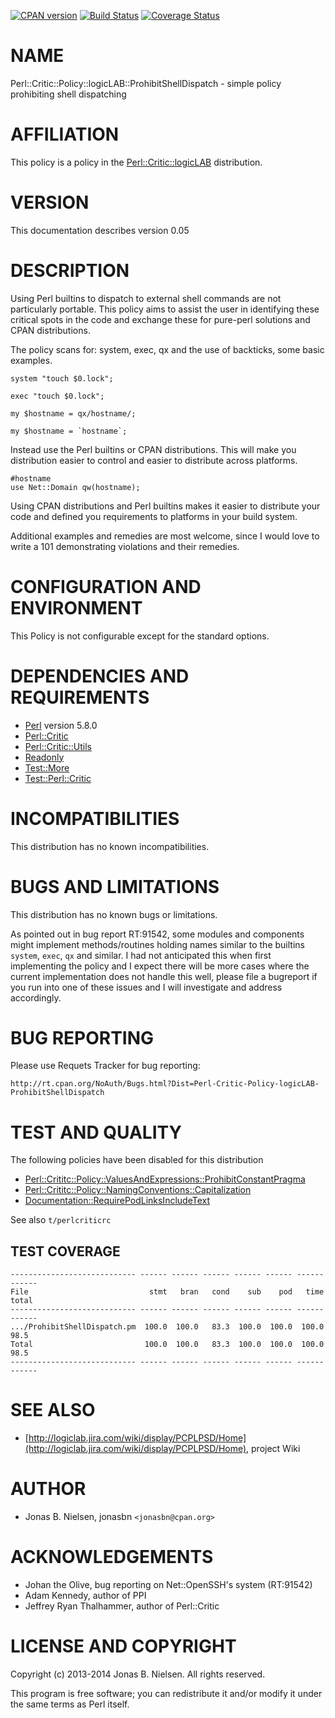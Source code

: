 [![CPAN version](https://badge.fury.io/pl/Perl-Critic-Policy-logicLAB-ProhibitShellDispatch.svg)](http://badge.fury.io/pl/Perl-Critic-Policy-logicLAB-ProhibitShellDispatch)
[![Build Status](https://travis-ci.org/jonasbn/pcplpsd.svg?branch=master)](https://travis-ci.org/jonasbn/pcplpsd)
[![Coverage Status](https://coveralls.io/repos/jonasbn/pcplpsd/badge.png)](https://coveralls.io/r/jonasbn/pcplpsd)

# NAME

Perl::Critic::Policy::logicLAB::ProhibitShellDispatch - simple policy prohibiting shell dispatching

# AFFILIATION

This policy is a policy in the [Perl::Critic::logicLAB](https://metacpan.org/pod/Perl::Critic::logicLAB) distribution.

# VERSION

This documentation describes version 0.05

# DESCRIPTION

Using Perl builtins to dispatch to external shell commands are not particularly
portable. This policy aims to assist the user in identifying these critical
spots in the code and exchange these for pure-perl solutions and CPAN
distributions.

The policy scans for: system, exec, qx and the use of backticks, some basic examples.

    system "touch $0.lock";
    
    exec "touch $0.lock";
    
    my $hostname = qx/hostname/;
    
    my $hostname = `hostname`;

Instead use the Perl builtins or CPAN distributions. This will make you distribution
easier to control and easier to distribute across platforms.

    #hostname
    use Net::Domain qw(hostname);

Using CPAN distributions and Perl builtins makes it easier to distribute your
code and defined you requirements to platforms in your build system.

Additional examples and remedies are most welcome, since I would love to write
a 101 demonstrating violations and their remedies.

# CONFIGURATION AND ENVIRONMENT

This Policy is not configurable except for the standard options.

# DEPENDENCIES AND REQUIREMENTS

- [Perl](https://metacpan.org/pod/Perl) version 5.8.0
- [Perl::Critic](https://metacpan.org/pod/Perl::Critic)
- [Perl::Critic::Utils](https://metacpan.org/pod/Perl::Critic::Utils)
- [Readonly](https://metacpan.org/pod/Readonly)
- [Test::More](https://metacpan.org/pod/Test::More)
- [Test::Perl::Critic](https://metacpan.org/pod/Test::Perl::Critic)

# INCOMPATIBILITIES

This distribution has no known incompatibilities.

# BUGS AND LIMITATIONS

This distribution has no known bugs or limitations.

As pointed out in bug report RT:91542, some modules and components might 
implement methods/routines holding names similar to the builtins `system`, 
`exec`, `qx` and similar. I had not anticipated this when first implementing 
the policy and I expect there will be more cases where the current implementation 
does not handle this well, please file a bugreport if you run into one of these 
issues and I will investigate and address accordingly.

# BUG REPORTING

Please use Requets Tracker for bug reporting:

    http://rt.cpan.org/NoAuth/Bugs.html?Dist=Perl-Critic-Policy-logicLAB-ProhibitShellDispatch

# TEST AND QUALITY

The following policies have been disabled for this distribution

- [Perl::Crititc::Policy::ValuesAndExpressions::ProhibitConstantPragma](https://metacpan.org/pod/Perl::Crititc::Policy::ValuesAndExpressions::ProhibitConstantPragma)
- [Perl::Crititc::Policy::NamingConventions::Capitalization](https://metacpan.org/pod/Perl::Crititc::Policy::NamingConventions::Capitalization)
- [Documentation::RequirePodLinksIncludeText](https://metacpan.org/pod/Documentation::RequirePodLinksIncludeText)

See also `t/perlcriticrc`

## TEST COVERAGE

    ---------------------------- ------ ------ ------ ------ ------ ------ ------
    File                           stmt   bran   cond    sub    pod   time  total
    ---------------------------- ------ ------ ------ ------ ------ ------ ------
    .../ProhibitShellDispatch.pm  100.0  100.0   83.3  100.0  100.0  100.0   98.5
    Total                         100.0  100.0   83.3  100.0  100.0  100.0   98.5
    ---------------------------- ------ ------ ------ ------ ------ ------ ------

# SEE ALSO

- [http://logiclab.jira.com/wiki/display/PCPLPSD/Home](http://logiclab.jira.com/wiki/display/PCPLPSD/Home), project Wiki

# AUTHOR

- Jonas B. Nielsen, jonasbn `<jonasbn@cpan.org>`

# ACKNOWLEDGEMENTS

- Johan the Olive, bug reporting on Net::OpenSSH's system (RT:91542)
- Adam Kennedy, author of PPI
- Jeffrey Ryan Thalhammer, author of Perl::Critic

# LICENSE AND COPYRIGHT

Copyright (c) 2013-2014 Jonas B. Nielsen. All rights reserved.

This program is free software; you can redistribute it and/or modify it under the same terms as Perl itself.
